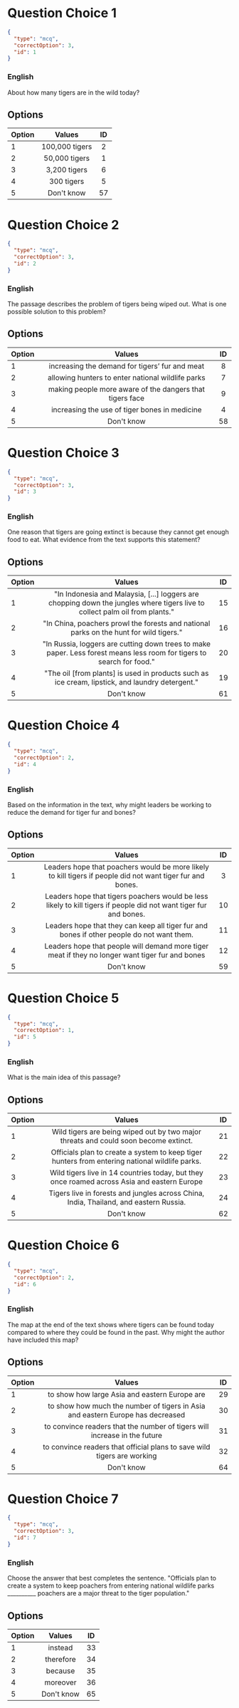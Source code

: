 
# Question Choice 1
```json
{
  "type": "mcq",
  "correctOption": 3,
  "id": 1
}
```

### English
About how many tigers are in the wild today?


## Options
| Option | Values | ID |
|:---|:---:|:---:|
| 1 | 100,000 tigers | 2 |
| 2 | 50,000 tigers | 1 |
| 3 | 3,200 tigers | 6 |
| 4 | 300 tigers | 5 |
| 5 | Don't know | 57 |

# Question Choice 2
```json
{
  "type": "mcq",
  "correctOption": 3,
  "id": 2
}
```

### English
The passage describes the problem of tigers being wiped out. What is one possible solution to this problem?


## Options
| Option | Values | ID |
|:---|:---:|:---:|
| 1 | increasing the demand for tigers’ fur and meat | 8 |
| 2 | allowing hunters to enter national wildlife parks | 7 |
| 3 | making people more aware of the dangers that tigers face | 9 |
| 4 | increasing the use of tiger bones in medicine | 4 |
| 5 | Don't know | 58 |

# Question Choice 3
```json
{
  "type": "mcq",
  "correctOption": 3,
  "id": 3
}
```

### English
One reason that tigers are going extinct is because they cannot get enough food to eat. What evidence from the text supports this statement? 


## Options
| Option | Values | ID |
|:---|:---:|:---:|
| 1 | "In Indonesia and Malaysia, [...] loggers are chopping down the jungles where tigers live to collect palm oil from plants." | 15 |
| 2 | "In China, poachers prowl the forests and national parks on the hunt for wild tigers." | 16 |
| 3 | "In Russia, loggers are cutting down trees to make paper. Less forest means less room for tigers to search for food." | 20 |
| 4 | "The oil [from plants] is used in products such as ice cream, lipstick, and laundry detergent." | 19 |
| 5 | Don't know | 61 |

# Question Choice 4
```json
{
  "type": "mcq",
  "correctOption": 2,
  "id": 4
}
```

### English
Based on the information in the text, why might leaders be working to reduce the demand for tiger fur and bones?


## Options
| Option | Values | ID |
|:---|:---:|:---:|
| 1 | Leaders hope that poachers would be more likely to kill tigers if people did not want tiger fur and bones. | 3 |
| 2 | Leaders hope that tigers poachers would be less likely to kill tigers if people did not want tiger fur and bones. | 10 |
| 3 | Leaders hope that they can keep all tiger fur and bones if other people do not want them. | 11 |
| 4 | Leaders hope that people will demand more tiger meat if they no longer want tiger fur and bones | 12 |
| 5 | Don't know | 59 |

# Question Choice 5
```json
{
  "type": "mcq",
  "correctOption": 1,
  "id": 5
}
```

### English
What is the main idea of this passage?


## Options
| Option | Values | ID |
|:---|:---:|:---:|
| 1 | Wild tigers are being wiped out by two major threats and could soon become extinct. | 21 |
| 2 | Officials plan to create a system to keep tiger hunters from entering national wildlife parks. | 22 |
| 3 | Wild tigers live in 14 countries today, but they once roamed across Asia and eastern Europe | 23 |
| 4 | Tigers live in forests and jungles across China, India, Thailand, and eastern Russia. | 24 |
| 5 | Don't know | 62 |

# Question Choice 6
```json
{
  "type": "mcq",
  "correctOption": 2,
  "id": 6
}
```

### English
The map at the end of the text shows where tigers can be found today compared to where they could be found in the past. Why might the author have included this map?


## Options
| Option | Values | ID |
|:---|:---:|:---:|
| 1 | to show how large Asia and eastern Europe are | 29 |
| 2 | to show how much the number of tigers in Asia and eastern Europe has decreased | 30 |
| 3 | to convince readers that the number of tigers will increase in the future | 31 |
| 4 | to convince readers that official plans to save wild tigers are working | 32 |
| 5 | Don't know | 64 |

# Question Choice 7
```json
{
  "type": "mcq",
  "correctOption": 3,
  "id": 7
}
```

### English
Choose the answer that best completes the sentence. "Officials plan to create a system to keep poachers from entering national wildlife parks __________ poachers are a major threat to the tiger population."


## Options
| Option | Values | ID |
|:---|:---:|:---:|
| 1 | instead | 33 |
| 2 | therefore | 34 |
| 3 | because | 35 |
| 4 | moreover | 36 |
| 5 | Don't know | 65 |
